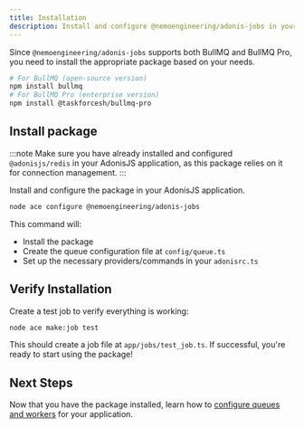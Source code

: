 ```yaml
---
title: Installation
description: Install and configure @nemoengineering/adonis-jobs in your AdonisJS application
---
```


Since `@nemoengineering/adonis-jobs` supports both BullMQ and BullMQ Pro, you need to install the appropriate package based on your needs.

```bash
# For BullMQ (open-source version)
npm install bullmq
# For BullMQ Pro (enterprise version)
npm install @taskforcesh/bullmq-pro
```

## Install package

:::note
Make sure you have already installed and configured `@adonisjs/redis` in your AdonisJS application, as this package relies on it for connection management.
:::

Install and configure the package in your AdonisJS application.

```bash
node ace configure @nemoengineering/adonis-jobs
```

This command will:
- Install the package
- Create the queue configuration file at `config/queue.ts`
- Set up the necessary providers/commands in your `adonisrc.ts`

## Verify Installation

Create a test job to verify everything is working:

```bash
node ace make:job test
```

This should create a job file at `app/jobs/test_job.ts`. If successful, you're ready to start using the package!

## Next Steps

Now that you have the package installed, learn how to [configure queues and workers](/guides/configuration) for your application.
